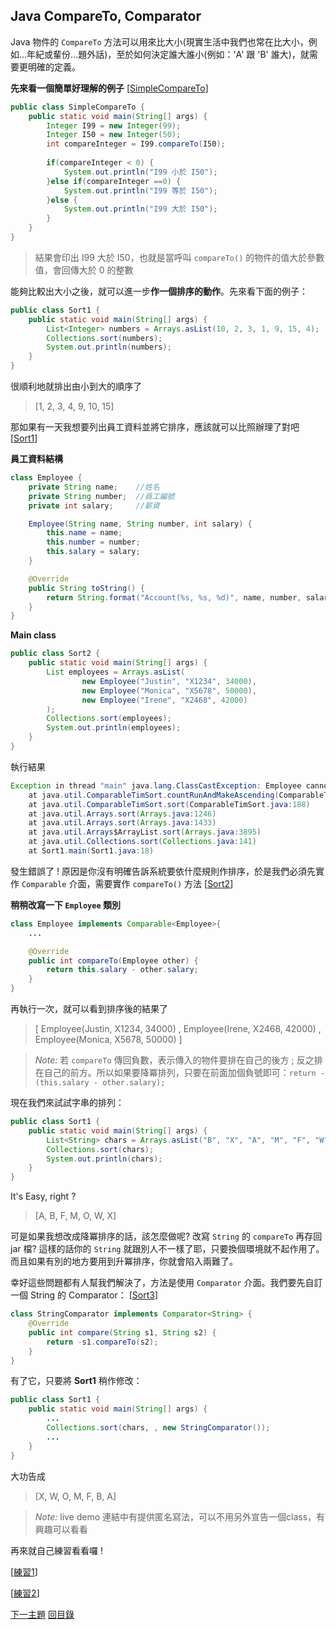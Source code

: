 ## Java CompareTo, Comparator

Java 物件的 `CompareTo` 方法可以用來比大小(現實生活中我們也常在比大小，例如...年紀或輩份...題外話)，至於如何決定誰大誰小(例如：'A' 跟 'B' 誰大)，就需要更明確的定義。

**先來看一個簡單好理解的例子** [[SimpleCompareTo](http://tpcg.io/NiNOpd)]
```java
public class SimpleCompareTo {
	public static void main(String[] args) {
        Integer I99 = new Integer(99);
        Integer I50 = new Integer(50);        
        int compareInteger = I99.compareTo(I50);
        
        if(compareInteger < 0) {
            System.out.println("I99 小於 I50");
        }else if(compareInteger ==0) {
            System.out.println("I99 等於 I50");
        }else {
            System.out.println("I99 大於 I50");
        }        
    }
}
```

> 結果會印出 I99 大於 I50，也就是當呼叫 `compareTo()` 的物件的值大於參數值，會回傳大於 0 的整數

能夠比較出大小之後，就可以進一步**作一個排序的動作**。先來看下面的例子： 
```java
public class Sort1 {
    public static void main(String[] args) {
        List<Integer> numbers = Arrays.asList(10, 2, 3, 1, 9, 15, 4);
        Collections.sort(numbers);
        System.out.println(numbers);
    }
}
```

很順利地就排出由小到大的順序了
> [1, 2, 3, 4, 9, 10, 15]

那如果有一天我想要列出員工資料並將它排序，應該就可以比照辦理了對吧 [[Sort1](http://tpcg.io/KVlAjP)]

**員工資料結構**
```java
class Employee {
    private String name;	//姓名
    private String number;	//員工編號
    private int salary;		//薪資

    Employee(String name, String number, int salary) {
        this.name = name;
        this.number = number;
        this.salary = salary;
    }

    @Override
    public String toString() {
        return String.format("Account(%s, %s, %d)", name, number, salary);
    } 
}
```

**Main class**
```java
public class Sort2 {
	public static void main(String[] args) {
        List employees = Arrays.asList(
                new Employee("Justin", "X1234", 34000),
                new Employee("Monica", "X5678", 50000),
                new Employee("Irene", "X2468", 42000)
        );
        Collections.sort(employees);
        System.out.println(employees);
    }
}
```

執行結果
```java
Exception in thread "main" java.lang.ClassCastException: Employee cannot be cast to java.lang.Comparable
	at java.util.ComparableTimSort.countRunAndMakeAscending(ComparableTimSort.java:320)
	at java.util.ComparableTimSort.sort(ComparableTimSort.java:188)
	at java.util.Arrays.sort(Arrays.java:1246)
	at java.util.Arrays.sort(Arrays.java:1433)
	at java.util.Arrays$ArrayList.sort(Arrays.java:3895)
	at java.util.Collections.sort(Collections.java:141)
	at Sort1.main(Sort1.java:18)
```

發生錯誤了 ! 原因是你沒有明確告訴系統要依什麼規則作排序，於是我們必須先實作 `Comparable` 介面，需要實作 `compareTo()` 方法 [[Sort2](http://tpcg.io/4r7PLb)]

**稍稍改寫一下 `Employee` 類別** 
```java
class Employee implements Comparable<Employee>{
    ...

    @Override
    public int compareTo(Employee other) {
        return this.salary - other.salary;
    }
}
```

再執行一次，就可以看到排序後的結果了
> [ Employee(Justin, X1234, 34000) , Employee(Irene, X2468, 42000) , Employee(Monica, X5678, 50000) ]

> _Note:_ 若 `compareTo` 傳回負數，表示傳入的物件要排在自己的後方 ; 反之排在自己的前方。所以如果要降冪排列，只要在前面加個負號即可：`return -(this.salary - other.salary);`

現在我們來試試字串的排列：
```java
public class Sort1 {
    public static void main(String[] args) {
        List<String> chars = Arrays.asList("B", "X", "A", "M", "F", "W", "O");
        Collections.sort(chars);
        System.out.println(chars);
    }
}
```

It's Easy, right ?
> [A, B, F, M, O, W, X]

可是如果我想改成降冪排序的話，該怎麼做呢? 改寫 `String` 的 `compareTo` 再存回 jar 檔? 這樣的話你的 `String` 就跟別人不一樣了耶，只要換個環境就不起作用了。而且如果有別的地方要用到升冪排序，你就會陷入兩難了。

幸好這些問題都有人幫我們解決了，方法是使用 `Comparator` 介面。我們要先自訂一個 String 的 Comparator： [[Sort3](http://tpcg.io/kZcoRq)]
```java
class StringComparator implements Comparator<String> {
    @Override
    public int compare(String s1, String s2) {
        return -s1.compareTo(s2);
    }
}
```

有了它，只要將 **Sort1** 稍作修改：
```java
public class Sort1 {
    public static void main(String[] args) {
        ...
        Collections.sort(chars, , new StringComparator());
        ...
    }
}
```

大功告成
> [X, W, O, M, F, B, A]

> _Note:_ live demo 連結中有提供匿名寫法，可以不用另外宣告一個class，有興趣可以看看

再來就自己練習看看囉 !

[[練習1](http://tpcg.io/NTQ6Hz)]

[[練習2](http://tpcg.io/VAmMIp)]

[下一主題](Enum.md) [回目錄](../README.md)
